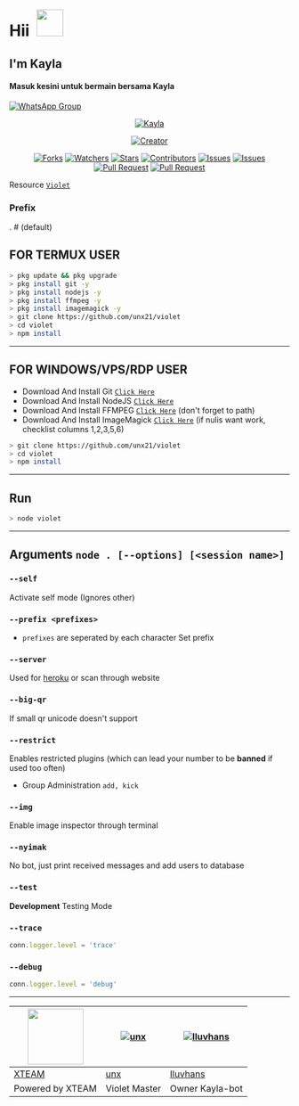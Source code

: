 # Hii &nbsp;<a href="Hey"><img src="https://user-images.githubusercontent.com/84166927/131398029-d0af4153-3ebe-4918-bceb-59afe3c10fca.gif" width="48px"></a>

## I'm Kayla


#### Masuk kesini untuk bermain bersama Kayla
[![WhatsApp Group](https://img.shields.io/badge/Kayla\'s%20House-25D366?style=for-the-badge&logo=whatsapp&logoColor=white)](https://chat.whatsapp.com/LspWeJhnapkIxMn7GjZrPh)

<p align="center">
<a href="#"><img title="Kayla" src="https://img.shields.io/badge/Kayla-yellow?color=gold&style=flat-square"></a>
</p>
<p align="center">
<a href="https://github.com/Iluvhans"><img title="Creator" src="https://img.shields.io/badge/Creator-Iluvhans-silver.svg?style=for-the-badge&logo=github"></a>
</p>
<p align="center">
<a href="https://github.com/Iluvhans/Kayla-bot/network/members"><img title="Forks" src="https://img.shields.io/github/forks/Iluvhans/Kayla-bot?label=Forks&color=red&style=flat-square"></a>
<a href="https://github.com/Iluvhans/Kayla-bot/watchers"><img title="Watchers" src="https://img.shields.io/github/watchers/Iluvhans/Kayla-bot?label=Watchers&color=orange&style=flat-square"></a>
<a href="https://github.com/Iluvhans/Kayla-bot/stargazers"><img title="Stars" src="https://img.shields.io/github/stars/Iluvhans/Kayla-bot?label=Stars&color=yellow&style=flat-square"></a>
<a href="https://github.com/Iluvhans/Kayla-bot/graphs/contributors"><img title="Contributors" src="https://img.shields.io/github/contributors/Iluvhans/Kayla-bot?label=Contributors&color=green&style=flat-square"></a>
<a href="https://github.com/Iluvhans/Kayla-bot/issues"><img title="Issues" src="https://img.shields.io/github/issues/Iluvhans/Kayla-bot?label=Issues&color=cyan&style=flat-square"></a>
<a href="https://github.com/Iluvhans/Kayla-bot/issues?q=is%3Aissue+is%3Aclosed"><img title="Issues" src="https://img.shields.io/github/issues-closed/Iluvhans/Kayla-bot?label=Issues&color=blue&style=flat-square"></a>
<a href="https://github.com/Iluvhans/Kayla-bot/pulls"><img title="Pull Request" src="https://img.shields.io/github/issues-pr/Iluvhans/Kayla-bot?label=PullRequest&color=purple&style=flat-square"></a>
<a href="https://github.com/Iluvhans/Kayla-bot/pulls?q=is%3Apr+is%3Aclosed"><img title="Pull Request" src="https://img.shields.io/github/issues-pr-closed/Iluvhans/Kayla-bot?label=PullRequest&color=succes&style=flat-square"></a>


Resource [`Violet`](https://GitHub.com/unx21/violet)


### Prefix
. # (default)

## FOR TERMUX USER

```bash
> pkg update && pkg upgrade
> pkg install git -y
> pkg install nodejs -y
> pkg install ffmpeg -y
> pkg install imagemagick -y
> git clone https://github.com/unx21/violet
> cd violet
> npm install
```

---------

## FOR WINDOWS/VPS/RDP USER

* Download And Install Git [`Click Here`](https://git-scm.com/downloads)
* Download And Install NodeJS [`Click Here`](https://nodejs.org/en/download)
* Download And Install FFMPEG [`Click Here`](https://ffmpeg.org/download.html) (don't forget to path)
* Download And Install ImageMagick [`Click Here`](https://imagemagick.org/script/download.php) (if nulis want work,  checklist columns 1,2,3,5,6)

```bash
> git clone https://github.com/unx21/violet
> cd violet
> npm install
```

---------

## Run

```bash
> node violet

```

---------

## Arguments `node . [--options] [<session name>]`

### `--self`

Activate self mode (Ignores other)

### `--prefix <prefixes>`

* `prefixes` are seperated by each character
Set prefix

### `--server`

Used for [heroku](https://heroku.com/) or scan through website

### `--big-qr`

If small qr unicode doesn't support

### `--restrict`

Enables restricted plugins (which can lead your number to be **banned** if used too often)

* Group Administration `add, kick`

### `--img`

Enable image inspector through terminal

### `--nyimak`

No bot, just print received messages and add users to database

### `--test`

**Development** Testing Mode

### `--trace`

```js
conn.logger.level = 'trace'
```

### `--debug`

```js
conn.logger.level = 'debug'
```

---------

<a href="https://api.xteam.xyz"><img src="https://i.ibb.co/7j0vtwz/xlogo.png" width="100" height="100"></a> | [![unx](https://github.com/unx21.png?size=100)](https://github.com/unx21) |  [![Iluvhans](https://github.com/Iluvhans.png?size=100)](https://github.com/Iluvhans)
----|----|----
[XTEAM](https://api.xteam.xyz/) | [unx](https://github.com/unx21) | [Iluvhans](https://github.com/Iluvhans)
Powered by XTEAM | Violet Master | Owner Kayla-bot
